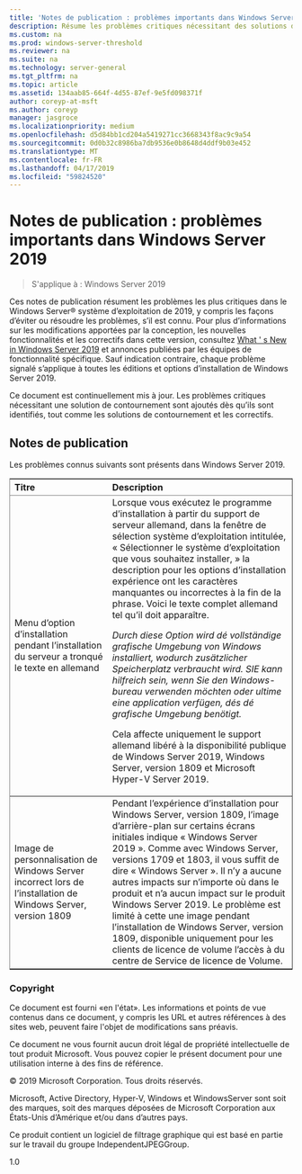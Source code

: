 ```yaml
---
title: 'Notes de publication : problèmes importants dans Windows Server 2019'
description: Résume les problèmes critiques nécessitant des solutions de contournement pour éviter les blocages, mise en suspens, installation échec et pertes de données
ms.custom: na
ms.prod: windows-server-threshold
ms.reviewer: na
ms.suite: na
ms.technology: server-general
ms.tgt_pltfrm: na
ms.topic: article
ms.assetid: 134aab85-664f-4d55-87ef-9e5fd098371f
author: coreyp-at-msft
ms.author: coreyp
manager: jasgroce
ms.localizationpriority: medium
ms.openlocfilehash: d5d84bb1cd204a5419271cc3668343f8ac9c9a54
ms.sourcegitcommit: 0d0b32c8986ba7db9536e0b8648d4ddf9b03e452
ms.translationtype: MT
ms.contentlocale: fr-FR
ms.lasthandoff: 04/17/2019
ms.locfileid: "59824520"
---
```

# <a name="release-notes---important-issues-in-windows-server-2019"></a>Notes de publication : problèmes importants dans Windows Server 2019

>S'applique à : Windows Server 2019

Ces notes de publication résument les problèmes les plus critiques dans le Windows Server&reg; système d’exploitation de 2019, y compris les façons d’éviter ou résoudre les problèmes, s’il est connu. Pour plus d’informations sur les modifications apportées par la conception, les nouvelles fonctionnalités et les correctifs dans cette version, consultez [What ' s New in Windows Server 2019](whats-new-19.md) et annonces publiées par les équipes de fonctionnalité spécifique. Sauf indication contraire, chaque problème signalé s’applique à toutes les éditions et options d’installation de Windows Server 2019.  

Ce document est continuellement mis à jour. Les problèmes critiques nécessitant une solution de contournement sont ajoutés dès qu’ils sont identifiés, tout comme les solutions de contournement et les correctifs.  
  
## <a name="release-notes"></a>Notes de publication
Les problèmes connus suivants sont présents dans Windows Server 2019. 
<table border="1" rules="rows">
  <thead align="left" valign="middle">
    <tr>
      <th>Titre</th>
      <th>Description</th>
    </tr>
  </thead>
  <tbody align="left" valign="middle">
    <tr>
      <td>Menu d’option d’installation pendant l’installation du serveur a tronqué le texte en allemand</td>
      <td>Lorsque vous exécutez le programme d’installation à partir du support de serveur allemand, dans la fenêtre de sélection système d’exploitation intitulée, « Sélectionner le système d’exploitation que vous souhaitez installer, » la description pour les options d’installation expérience ont les caractères manquantes ou incorrectes à la fin de la phrase. Voici le texte complet allemand tel qu’il doit apparaître.  
      <br/>
      <p><i>Durch diese Option wird dé vollständige grafische Umgebung von Windows installiert, wodurch zusätzlicher Speicherplatz verbraucht wird. SIE kann hilfreich sein, wenn Sie den Windows-bureau verwenden möchten oder ultime eine application verfügen, dés dé grafische Umgebung benötigt.</i> </p>
      <p>Cela affecte uniquement le support allemand libéré à la disponibilité publique de Windows Server 2019, Windows Server, version 1809 et Microsoft Hyper-V Server 2019.</p></td>
    </tr>
    <tr>
      <td>Image de personnalisation de Windows Server incorrect lors de l’installation de Windows Server, version 1809  </td>
      <td>Pendant l’expérience d’installation pour Windows Server, version 1809, l’image d’arrière-plan sur certains écrans initiales indique « Windows Server 2019 ».  Comme avec Windows Server, versions 1709 et 1803, il vous suffit de dire « Windows Server ».  Il n’y a aucune autres impacts sur n’importe où dans le produit et n’a aucun impact sur le produit Windows Server 2019.  Le problème est limité à cette une image pendant l’installation de Windows Server, version 1809, disponible uniquement pour les clients de licence de volume l’accès à du centre de Service de licence de Volume.  
      </td>
    </tr>
  </tbody>
</table>


### <a name="copyright"></a>Copyright  
Ce document est fourni «en l'état». Les informations et points de vue contenus dans ce document, y compris les URL et autres références à des sites web, peuvent faire l'objet de modifications sans préavis.  

Ce document ne vous fournit aucun droit légal de propriété intellectuelle de tout produit Microsoft. Vous pouvez copier le présent document pour une utilisation interne à des fins de référence.  

&copy; 2019 Microsoft Corporation. Tous droits réservés.  

Microsoft, Active Directory, Hyper-V, Windows et WindowsServer sont soit des marques, soit des marques déposées de Microsoft Corporation aux États-Unis d’Amérique et/ou dans d’autres pays.  

Ce produit contient un logiciel de filtrage graphique qui est basé en partie sur le travail du groupe IndependentJPEGGroup.  


1.0  
